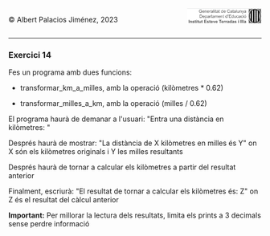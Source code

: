 <div style="display: flex; width: 100%;">
    <div style="flex: 1; padding: 0px;">
        <p>© Albert Palacios Jiménez, 2023</p>
    </div>
    <div style="flex: 1; padding: 0px; text-align: right;">
        <img src="../../assets/ieti.png" height="32" alt="Logo de IETI" style="max-height: 32px;">
    </div>
</div>
<hr/>

### Exercici 14

Fes un programa amb dues funcions:

* transformar_km_a_milles, amb la operació (kilòmetres * 0.62)

* transformar_milles_a_km, amb la operació (milles / 0.62)

El programa haurà de demanar a l'usuari: "Entra una distància en kilòmetres: "

Després haurà de mostrar: "La distància de X kilòmetres en milles és Y" on X són els kilòmetres originals i Y les milles resultants

Després haurà de tornar a calcular els kilòmetres a partir del resultat anterior

Finalment, escriurà: "El resultat de tornar a calcular els kilòmetres és: Z" on Z és el resultat del càlcul anterior 

**Important:** Per millorar la lectura dels resultats, limita els prints a 3 decimals sense perdre informació

